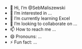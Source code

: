 - 👋 Hi, I’m @SebMaliszewski
- 👀 I’m interested in ...
- 🌱 I’m currently learning Excel
- 💞️ I’m looking to collaborate on ...
- 📫 How to reach me ...
- 😄 Pronouns: ...
- ⚡ Fun fact: ...

<!---
SebMaliszewski/SebMaliszewski is a ✨ special ✨ repository because its `README.md` (this file) appears on your GitHub profile.
You can click the Preview link to take a look at your changes.
--->
